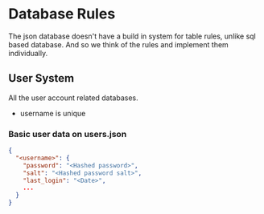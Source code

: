 # Database Rules
The json database doesn't have a build in system for table rules,
unlike sql based database. And so we think of the rules and implement them individually.

## User System
All the user account related databases.

* username is unique

### Basic user data on users.json

```json
{
  "<username>": {
    "password": "<Hashed password>",
    "salt": "<Hashed password salt>",
    "last_login": "<Date>",
    ...
  }
}
```

